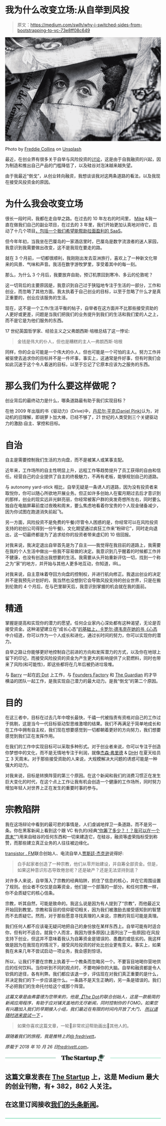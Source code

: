 # 我为什么改变立场:从自举到风投

> 原文：<https://medium.com/swlh/why-i-switched-sides-from-bootstrapping-to-vc-73e8ff08c649>

![](img/6fbc8d5eefb2850b22fc1c3fbc3d512a.png)

Photo by [Freddie Collins](https://unsplash.com/photos/uXWPg9uMwt8?utm_source=unsplash&utm_medium=referral&utm_content=creditCopyText) on [Unsplash](https://unsplash.com/search/photos/money?utm_source=unsplash&utm_medium=referral&utm_content=creditCopyText)

最近，在创业界有很多关于自举与风险投资的[讨论](https://www.indiehackers.com/@mijustin/bootstrapper-s-paradox-441f3287fe)，这是由于自我融资的兴起，因为制造和推出自己产品的门槛降低了，以及硅谷对泡沫越来越失望。

由于我最近“倒戈”，从创业转向融资，我想谈谈我对这两条道路的看法，以及我现在接受风投资金的原因。

# 为什么我会改变立场

很长一段时间，我都在走自举之路。在过去的 10 年左右的时间里， [Mike](https://medium.com/u/67a4475456c?source=post_page-----73e8ff08c649--------------------------------) &我一直在做我们自己的副业项目，在过去的 3 年里，我们开始更加认真地对待它，启动了十几个项目[，包括一个我们希望能帮助拉面盈利的 SaaS](https://usercompass.com/)。

但今年年初，当我坐在巴厘岛的一家酒店里时，巴厘岛是数字流浪者的迷人家园，我意识到我需要做出改变，这不是我现在要走的路。

就在 3 个月前，一切都很顺利，我刚刚出发去亚洲旅行，喜欢上了一种新文化带来的风景、气味和声音。我活在数字游牧梦里，享受着其中的每一刻。

那么，为什么 3 个月后，我要放弃自助，预订机票回到寒冷、多云的伦敦呢？

这一切背后的主要原因是，我意识到自己过于狭隘地专注于生活的一部分，工作和创业，而忽略了其他方面。我太执着于自己创业的目标，以至于忽略了什么才是真正重要的，创业应该服务的生活。

现在，这不是一个工作/生活平衡的帖子，自举者在这方面并不比那些接受资助的人更好或更差，问题是当我们把我们的业务提升到我们的生活和我们爱的人之上，而不是它是为他们服务的东西。

17 世纪英国哲学家、经验主义之父弗朗西斯·培根总结了这一悖论:

> 金钱是伟大的仆人，但也是糟糕的主人—弗朗西斯·培根

同样，你的企业可能是一个伟大的仆人，但也可能是一个可怕的主人。努力工作并被驱使去追求你的目标并不是一件坏事，事实上，这通常是件好事，但有时我们会如此沉迷于这个令人着迷的目标，以至于忘记了它原本应该为之服务的东西。

# 那么我们为什么要这样做呢？

创业背后的最终动力是什么，哪条道路最有助于我们实现目标？

在他 2009 年出版的书《驱动力》(Drive)中，[丹尼尔·平克(Daniel Pink)](https://twitter.com/DanielPink)认为，对动机的旧理解，即胡萝卜加大棒，已经不够了，21 世纪的人类受到三个关键驱动力的激励:自主、掌控和目标。

# 自治

自主是需要控制我们生活的方向盘，而不是被某人或某事支配。

近年来，工作场所的自主性明显上升，远程工作等趋势提升了员工获得的自由和信任。经营自己的企业提供了自主的终极魅力，不再有老板，能够规划自己的道路。

与 autonomy yard-stick 相比，自举无疑是一条诱人的道路，因为没有投资者来取悦你，你可以随心所欲地开展业务。但正如许多创始人在蜜月期过去后才意识到的那样，创业的现实远非光鲜亮丽，你经常被客户群的突发奇想所左右，同时要么独自在电脑屏幕前度过夜晚和周末，要么焦虑地看着你宝贵的个人现金储备减少，因为你试图在跑道消失前起飞。

另一方面，风险投资不是免费的午餐(尽管令人困惑的是，你经常可以在风险投资支持的初创公司得到一份午餐)，文化期望通过疯狂工作来“粉碎它”，同时走向退出，这一切最终都是为了追求给你的投资者带来虚幻的 10 倍回报。

对我来说，我决定退出自举首先是为了自主——我觉得在我目前的道路上，我需要在我的个人生活中做出一些我不容易做的决定。我意识到几乎醒着的时候都工作并不健康，也没有创造出我想要的生活。我需要从头开始重新评估一切，找到一个称之为“家”的地方，并开始与其他人更多地互动，你知道，IRL。

对我来说，自主意味着夺回方向盘的控制权，并进行航向修正。我退出创业的决定并不是我预先计划好的，我当然也没想到它会导致风投支持的创业世界，只是在搬到伦敦的 4 个月后，在与巴里聊天后，我意识到掌握的机会就在我的面前。

# 精通

掌握是提高和实现你的潜力的愿望。任何企业家内心深处都有这种渴望，无论是否接受资金。这种渴望建立在“成长心态”[的基础上，卡罗尔·德韦克在她的书《心态](/leadership-motivation-and-impact/fixed-v-growth-mindset-902e7d0081b3)中介绍道，你可以作为一个人成长和进化，通过长时间的努力，你可以实现你的潜力。

自举之路让你能够更好地控制自己前进的方向和发挥潜力的方式，以及你在地球上留下的印记，而接受风险投资的资金为产生更大的影响提供了火箭燃料，同时也带来了风险(和可能性)，即这些都将在几年后被扔进垃圾堆。

与 [Barry](https://medium.com/u/88d4d9ec0d13?source=post_page-----73e8ff08c649--------------------------------) 一起在[的 Dot](https://thedot.news) 上工作，与 [Founders Factory](https://foundersfactory.com/) 和 [The Guardian](https://medium.com/u/ec1538004a25?source=post_page-----73e8ff08c649--------------------------------) 的才华横溢的团队一起工作，是我实现自己潜力的最大动力。是我“倒戈”的第二个原因。

# 目的

在这三者中，目标在过去几年中增长最快，千禧一代被指责有资格对自己的工作过于挑剔，这是当今一代目标驱动型思维激增的结果。我们不再满足于简单地成长和在工作中拥有自主权，我们现在想要感觉到一切都朝着更好的方向努力，我们想要感觉到我们正在发挥作用。

在我们的工作中实现目标可以采取多种形式。对于创业者来说，你可以专注于创造你梦想中的文化，而不是无情地专注于利润，就像[杰森·弗里德](https://medium.com/u/c030228809f2?source=post_page-----73e8ff08c649--------------------------------) & [DHH](https://medium.com/u/54bcbf647830?source=post_page-----73e8ff08c649--------------------------------) 在夏天给员工 3 天周末。对于那些接受资助的人来说，大规模解决大问题的诱惑可能是一种强大的动力。

对我来说，目标是转换阵营的第三个原因。在这个新闻和我们的消费习惯正在发生巨大变化的时代，在这个点上工作让我有机会创造一个健康的工作场所，同时努力增加年轻人对世界上正在发生的重要时事的参与。

# 宗教陷阱

我在这场辩论中看到的最可悲的事情是，人们虔诚地捍卫一条道路，而不是另一条。你在黑客新闻上看到这个跟 VC 有仇的(经典[“你筹了多少？！？我可以在一个周末“](https://twitter.com/fredrivett/status/881955121013436418)”)用来自硅谷的任何东西和一切来建造它，在硅谷，融资等虚荣指标受到称赞，而那些建立真正业务的人往往被边缘化。

[](https://medium.com/u/a02dd1574d08?source=post_page-----73e8ff08c649--------------------------------)[transistor . FM](https://transistor.fm/)联合创始人、电流自举人[贾斯廷·杰克逊](https://www.indiehackers.com/@mijustin/bootstrapper-s-paradox-441f3287fe)说得好:

> 白手起家者创造了一种宗教，他们从零开始建设，并自筹全部资金。但是，如果这种意识形态导致倦怠呢？还是破产？还是无法坚持到底？

对许多人来说，自举落入了宗教的经典陷阱，抓住了信息的核心，并在它周围设置了规则。创业者不仅仅是自筹资金，他们是一个部落的一部分。和任何宗教一样，你不会质疑它的核心信条。

宗教，听其自然，可能是致命的。我这么说是因为有人提到了“宗教”，而他最近又开始回到教堂。宗教和盲目的信仰密切相关，因为我们被激励去接受感知到的智慧而不去质疑它。然而，对于那些愿意寻找真理的人来说，宗教的背后可能是真理。

我们任何人都不应该毫无疑问地把自己的身份放在某样东西上。自举可能有时适合你，但有时不适合。就我个人而言，我因为很多原因(上面列出了一些原因)在风投支持下创业，但这并不意味着我认为自筹资金是错误的、愚蠢的或低劣的。我这样做是因为在我现在的情况下，接受风险投资的好处比创业更有意义。事实上，如果我在未来几年不尝试启动一项业务，我会感到惊讶。

所以，让我们不要在宗教上执着于一个教条而忽略另一个。不要盲目地喝你营地供应的任何饮料。当你听到不同的观点时，不要吻掉你的大脑。自举和融资都是令人钦佩的途径，各有利弊。我们都应该退一步，评估现在对我们真正重要的是什么，并决定我们的下一步应该是什么。一条路不是天生正确的，另一条是错误的。我们不必把我们的生命托付给这个或那个阵营。

*这篇文章是由弗雷德为您带来的，他是*[*【The Dot*](https://thedot.news/)*的联合创始人，这是一款极简的新闻应用程序，有助于应对铺天盖地的无尽新闻，同时控制你的 FOMO。如果您有兴趣加入我们的早期接入小组，我们最近在有限的时间内开放了大门，* [*所以请随时进来尝试一下*](https://thedot.news/) *。*

> 如果你喜欢这篇文章，一轮👏非常欢迎帮助画出👀其他人的。

*跟随着我们的旅程，我是推特上的*[*@ fredrivett*](https://twitter.com/fredrivett)*。*

*原载于 2018 年 10 月 26 日*[*fredrivett.com*](http://fredrivett.com/2018/10/26/why-i-switched-sides-from-bootstrapping-to-vc/)*。*

[![](img/308a8d84fb9b2fab43d66c117fcc4bb4.png)](https://medium.com/swlh)

## 这篇文章发表在 [The Startup](https://medium.com/swlh) 上，这是 Medium 最大的创业刊物，有+ 382，862 人关注。

## 在这里订阅接收[我们的头条新闻](http://growthsupply.com/the-startup-newsletter/)。

[![](img/b0164736ea17a63403e660de5dedf91a.png)](https://medium.com/swlh)